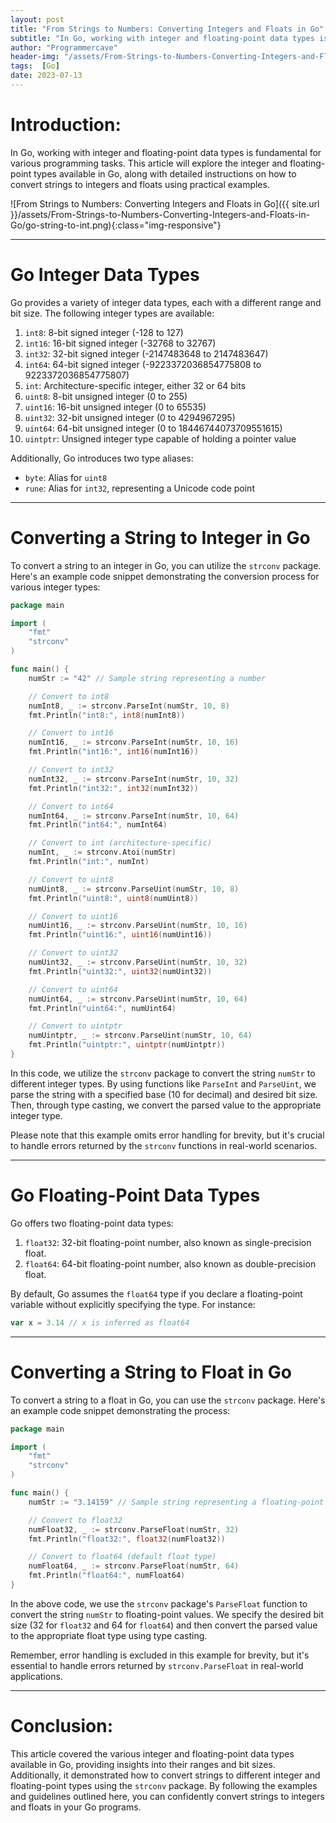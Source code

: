 ```yaml
---
layout: post
title: "From Strings to Numbers: Converting Integers and Floats in Go"
subtitle: "In Go, working with integer and floating-point data types is fundamental for various programming tasks. This article will explore the integer and floating-point types available in Go, along with detailed instructions on how to convert strings to integers and floats using practical examples."
author: "Programmercave"
header-img: "/assets/From-Strings-to-Numbers-Converting-Integers-and-Floats-in-Go/go-string-to-int.png"
tags:  [Go]
date: 2023-07-13
---
```


# Introduction:

In Go, working with integer and floating-point data types is fundamental for various programming tasks. This article will explore the integer and floating-point types available in Go, along with detailed instructions on how to convert strings to integers and floats using practical examples.

![From Strings to Numbers: Converting Integers and Floats in Go]({{ site.url }}/assets/From-Strings-to-Numbers-Converting-Integers-and-Floats-in-Go/go-string-to-int.png){:class="img-responsive"}

---

# Go Integer Data Types

Go provides a variety of integer data types, each with a different range and bit size. The following integer types are available:

1. `int8`: 8-bit signed integer (-128 to 127)
2. `int16`: 16-bit signed integer (-32768 to 32767)
3. `int32`: 32-bit signed integer (-2147483648 to 2147483647)
4. `int64`: 64-bit signed integer (-9223372036854775808 to 9223372036854775807)
5. `int`: Architecture-specific integer, either 32 or 64 bits
6. `uint8`: 8-bit unsigned integer (0 to 255)
7. `uint16`: 16-bit unsigned integer (0 to 65535)
8. `uint32`: 32-bit unsigned integer (0 to 4294967295)
9. `uint64`: 64-bit unsigned integer (0 to 18446744073709551615)
10. `uintptr`: Unsigned integer type capable of holding a pointer value

Additionally, Go introduces two type aliases:
- `byte`: Alias for `uint8`
- `rune`: Alias for `int32`, representing a Unicode code point

---

# Converting a String to Integer in Go

To convert a string to an integer in Go, you can utilize the `strconv` package. Here's an example code snippet demonstrating the conversion process for various integer types:

```go
package main

import (
	"fmt"
	"strconv"
)

func main() {
	numStr := "42" // Sample string representing a number

	// Convert to int8
	numInt8, _ := strconv.ParseInt(numStr, 10, 8)
	fmt.Println("int8:", int8(numInt8))

	// Convert to int16
	numInt16, _ := strconv.ParseInt(numStr, 10, 16)
	fmt.Println("int16:", int16(numInt16))

	// Convert to int32
	numInt32, _ := strconv.ParseInt(numStr, 10, 32)
	fmt.Println("int32:", int32(numInt32))

	// Convert to int64
	numInt64, _ := strconv.ParseInt(numStr, 10, 64)
	fmt.Println("int64:", numInt64)

	// Convert to int (architecture-specific)
	numInt, _ := strconv.Atoi(numStr)
	fmt.Println("int:", numInt)

	// Convert to uint8
	numUint8, _ := strconv.ParseUint(numStr, 10, 8)
	fmt.Println("uint8:", uint8(numUint8))

	// Convert to uint16
	numUint16, _ := strconv.ParseUint(numStr, 10, 16)
	fmt.Println("uint16:", uint16(numUint16))

	// Convert to uint32
	numUint32, _ := strconv.ParseUint(numStr, 10, 32)
	fmt.Println("uint32:", uint32(numUint32))

	// Convert to uint64
	numUint64, _ := strconv.ParseUint(numStr, 10, 64)
	fmt.Println("uint64:", numUint64)

	// Convert to uintptr
	numUintptr, _ := strconv.ParseUint(numStr, 10, 64)
	fmt.Println("uintptr:", uintptr(numUintptr))
}
```

In this code, we utilize the `strconv` package to convert the string `numStr` to different integer types. By using functions like `ParseInt` and `ParseUint`, we parse the string with a specified base (10 for decimal) and desired bit size. Then, through type casting, we convert the parsed value to the appropriate integer type.

Please note that this example omits error handling for brevity, but it's crucial to handle errors returned by the `strconv` functions in real-world scenarios.

---

# Go Floating-Point Data Types

Go offers two floating-point data types:

1. `float32`: 32-bit floating-point number, also known as single-precision float.
2. `float64`: 64-bit floating-point number, also known as double-precision float.

By default, Go assumes the `float64` type if you declare a floating-point variable without explicitly specifying the type. For instance:

```go
var x = 3.14 // x is inferred as float64
```

---

# Converting a String to Float in Go

To convert a string to a float in Go, you can use the `strconv` package. Here's an example code snippet demonstrating the process:

```go
package main

import (
	"fmt"
	"strconv"
)

func main() {
	numStr := "3.14159" // Sample string representing a floating-point number

	// Convert to float32
	numFloat32, _ := strconv.ParseFloat(numStr, 32)
	fmt.Println("float32:", float32(numFloat32))

	// Convert to float64 (default float type)
	numFloat64, _ := strconv.ParseFloat(numStr, 64)
	fmt.Println("float64:", numFloat64)
}
```

In the above code, we use the `strconv` package's `ParseFloat` function to convert the string `numStr` to floating-point values. We specify the desired bit size (32 for `float32` and 64 for `float64`) and then convert the parsed value to the appropriate float type using type casting.

Remember, error handling is excluded in this example for brevity, but it's essential to handle errors returned by `strconv.ParseFloat` in real-world applications.

---

# Conclusion:

This article covered the various integer and floating-point data types available in Go, providing insights into their ranges and bit sizes. Additionally, it demonstrated how to convert strings to different integer and floating-point types using the `strconv` package. By following the examples and guidelines outlined here, you can confidently convert strings to integers and floats in your Go programs.